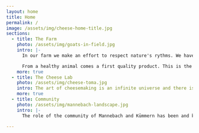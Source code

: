 ```yaml
---
layout: home
title: Home
permalink: /
image: /assets/img/cheese-home-title.jpg
sections:
  - title: The Farm
    photo: /assets/img/goats-in-field.jpg
    intro: |-
      In our farm we make an effort to respect nature's rythms. We have a livestock of 80 goats, 2 billygoats and a dog. The well being of our animals is our number 1 priority.

      From a healthy animal comes a first quality product. This is the reason why we make sure that they only eat natural fodder, that they spend as much time as possible outdoors and that even inside the stable they have a cosy space.
    more: true
  - title: The Cheese Lab
    photo: /assets/img/cheese-toma.jpg
    intro: The art of cheesemaking is an infinite universe and there is always something new to learn. We take a lot of inspiration from the Italian cheesmaking tradition. In crafting our cheese we look for semplicity and authenticity that leave space to the excellence of the raw material we use. Our offer of dairy products varies from the freshest and delicate cream cheeses to older cheeses with sharper flavours.
    more: true
  - title: Community
    photo: /assets/img/mannebach-landscape.jpg
    intro: |-
      The role of the community of Mannebach and Kūmmern has been and keeps beeing of fundamental importance for the success of our project. Through the years, there have been many people that helped us and with whom we have developed friendships and for us this i all that matters: when the local community recognises our effort and passion, we are satisfied. Particularly, we owe our thoughts and gratitude to Peter Büdinger, that unfortunately is not with us anymore. Since way before the project started Peter followed and helped us in every step. Still today Peter's family lets us use his cheese laboratory.

---
```

